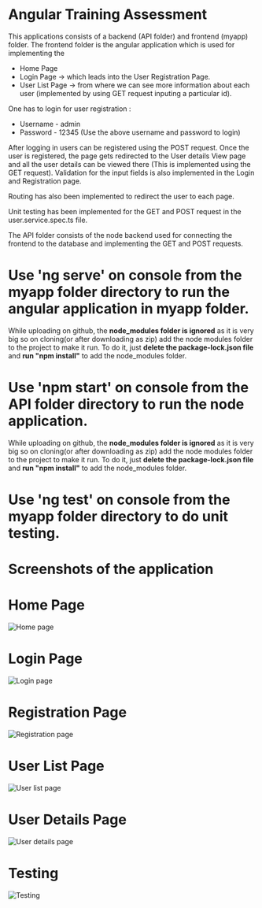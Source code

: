 # Angular Training Assessment

 This applications consists of a backend (API folder) and frontend (myapp) folder. The frontend folder is the angular application which is used for implementing the 
 - Home Page
 - Login Page -> which leads into the User Registration Page.
 - User List Page -> from where we can see more information about each user (implemented by using GET request inputing a particular id).

One has to login for user registration :
- Username - admin
- Password - 12345 
(Use the above username and password to login)

After logging in users can be registered using the POST request. Once the user is registered, the page gets redirected to the User details View page and all the user details can be viewed there (This is implemented using the GET request). Validation for the input fields is also implemented in the Login and Registration page.

Routing has also been implemented to redirect the user to each page.

Unit testing has been implemented for the GET and POST request in the user.service.spec.ts file.

The API folder consists of the node backend used for connecting the frontend to the database and implementing the GET and POST requests.

# Use 'ng serve' on console from the myapp folder directory to run the angular application in myapp folder.
While uploading on github, the **node_modules folder is ignored** as it is very big so on cloning(or after downloading as zip) add the node modules folder to the project to make it run. To do it, just **delete the package-lock.json file** and **run "npm install"** to add the node_modules folder.

# Use 'npm start' on console from the API folder directory to run the node application.
While uploading on github, the **node_modules folder is ignored** as it is very big so on cloning(or after downloading as zip) add the node modules folder to the project to make it run. To do it, just **delete the package-lock.json file** and **run "npm install"** to add the node_modules folder.

# Use 'ng test' on console from the myapp folder directory to do unit testing.

# Screenshots of the application

# Home Page
![Home page](https://user-images.githubusercontent.com/90870014/142449410-94a0f764-c2ce-443a-bc49-3c5d8795d5bf.jpeg)

# Login Page
![Login page](https://user-images.githubusercontent.com/90870014/142449466-48f91287-bce9-425b-b01d-8e3dc75e88c8.jpeg)

# Registration Page
![Registration page](https://user-images.githubusercontent.com/90870014/142449612-a13a19fa-bdb3-4584-b9aa-6e3feaefaf63.jpeg)

# User List Page
![User list page](https://user-images.githubusercontent.com/90870014/142449701-ee0ed34a-21af-4d8c-82b7-264115bff09c.jpeg)

# User Details Page
![User details page](https://user-images.githubusercontent.com/90870014/142449775-7cd1f0df-990d-4c07-bc4f-a9f4d57035c6.jpeg)

# Testing
![Testing](https://user-images.githubusercontent.com/90870014/142579207-89732d31-41ce-4753-bee3-c8598871c925.JPG)


